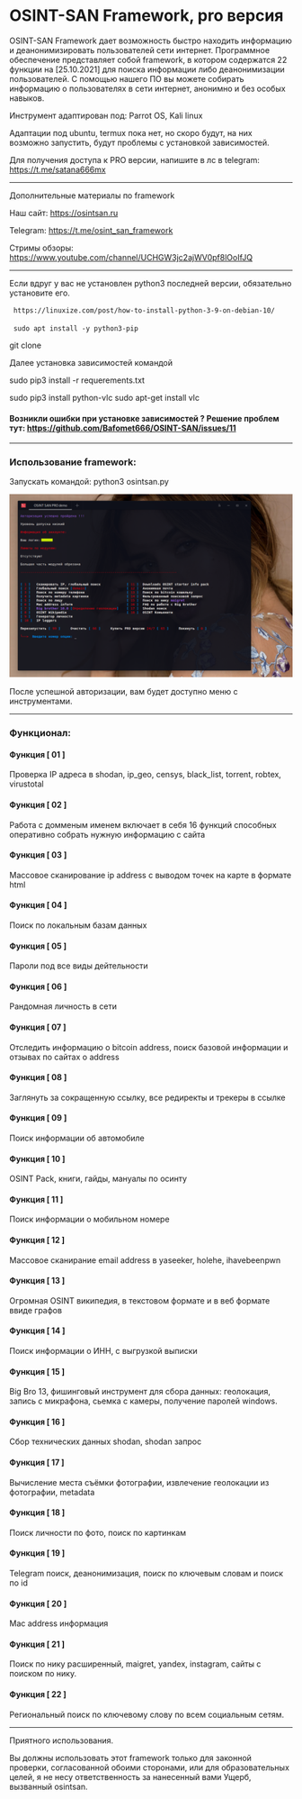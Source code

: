 #                                                                           OSINT-SAN Framework, pro версия

OSINT-SAN Framework дает возможность быстро находить информацию и деанонимизировать пользователей сети интернет. Программное обеспечение представляет собой framework, в котором содержатся 22 функции на [25.10.2021] для поиска информации либо деанонимизации пользователей. С помощью нашего ПО вы можете собирать информацию о пользователях в сети интернет, анонимно и без особых навыков.

Инструмент адаптирован под: Parrot OS, Kali linux

Адаптации под ubuntu, termux пока нет, но скоро будут, на них возможно запустить, будут проблемы с установкой зависимостей.

Для получения доступа к PRO версии, напишите в лс в telegram: https://t.me/satana666mx

----

Дополнительные материалы по framework

Наш сайт: https://osintsan.ru

Telegram: https://t.me/osint_san_framework

Стримы обзоры: https://www.youtube.com/channel/UCHGW3jc2ajWV0pf8lOoIfJQ

----

Если вдруг у вас не установлен python3 последней версии, обязательно установите его.

     https://linuxize.com/post/how-to-install-python-3-9-on-debian-10/

     sudo apt install -y python3-pip

git clone

Далее установка зависимостей командой

sudo pip3 install -r requerements.txt

sudo pip3 install python-vlc
sudo apt-get install vlc
     

#### Возникли ошибки при установке зависимостей ? Решение проблем тут: https://github.com/Bafomet666/OSINT-SAN/issues/11
---

### Использование framework:

Запускать командой: python3 osintsan.py

![alt tag](https://github.com/Bafomet666/screen/blob/main/menu_demo.png)

После успешной авторизации, вам будет доступно меню с инструментами.

---

### Функционал:

#### Функция [ 01 ]

Проверка IP адреса в shodan, ip_geo, censys, black_list, torrent, robtex, virustotal

#### Функция [ 02 ]
Работа с домменым именем включает в себя 16 функций способных оперативно собрать нужную информацию с сайта

#### Функция [ 03 ]
Массовое сканирование ip address с выводом точек на карте в формате html

#### Функция [ 04 ]
Поиск по локальным базам данных

#### Функция [ 05 ]
Пароли под все виды дейтельности

#### Функция [ 06 ]
Рандомная личность в сети

#### Функция [ 07 ]
Отследить информацию о bitcoin address, поиск базовой информации и отзывах по сайтах о address

#### Функция [ 08 ]
Заглянуть за сокращенную ссылку, все редиректы и трекеры в ссылке

#### Функция [ 09 ]
Поиск информации об автомобиле

#### Функция [ 10 ]
OSINT Pack, книги, гайды, мануалы по осинту

#### Функция [ 11 ]
Поиск информации о мобильном номере

#### Функция [ 12 ]
Массовое сканирание email address в yaseeker, holehe, ihavebeenpwn

#### Функция [ 13 ]
Огромная OSINT википедия, в текстовом формате и в веб формате ввиде графов

#### Функция [ 14 ]
Поиск информации о ИНН, с выгрузкой выписки

#### Функция [ 15 ]
Big Bro 13, фишинговый инструмент для сбора данных: геолокация, запись с микрафона, сьемка с камеры, получение паролей windows.

#### Функция [ 16 ]
Сбор технических данных shodan, shodan запрос

#### Функция [ 17 ]
Вычисление места съёмки фотографии, извлечение геолокации из фотографии, metadata

#### Функция [ 18 ]
Поиск личности по фото, поиск по картинкам

#### Функция [ 19 ]
Telegram поиск, деанонимизация, поиск по ключевым словам и поиск по id

#### Функция [ 20 ]
Mac address информация

#### Функция [ 21 ]
Поиск по нику расширенный, maigret, yandex, instagram, сайты с поиском по нику.

#### Функция [ 22 ]
Региональный поиск по ключевому слову по всем социальным сетям.

----

Приятного использования.

Вы должны использовать этот framework только для законной проверки, согласованной обоими сторонами,
или для образовательных целей, я не несу ответственность за нанесенный вами
Ущерб, вызванный osintsan.






